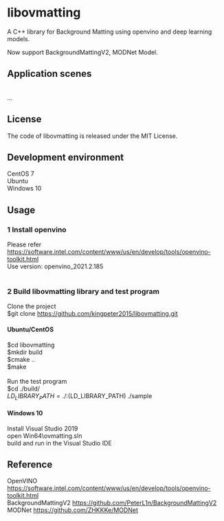 # libovmatting
A C++ library for Background Matting using openvino and deep learning models.<br>

Now support BackgroundMattingV2, MODNet Model.<br>

## Application scenes
<br>
...<br>

## License
The code of libovmatting is released under the MIT License. 

## Development environment
CentOS 7<br>
Ubuntu<br>
Windows 10<br>

## Usage
### 1 Install openvino<br>
Please refer https://software.intel.com/content/www/us/en/develop/tools/openvino-toolkit.html<br>
Use version: openvino_2021.2.185<br>
<br>
### 2 Build libovmatting library and test program<br>
Clone the project<br>
$git clone https://github.com/kingpeter2015/libovmatting.git<br>

#### Ubuntu/CentOS

$cd libovmatting <br>
$mkdir build <br>
$cmake .. <br>
$make <br>
<br>
Run the test program <br>
$cd ./build/ <br>
$LD_LIBRARY_PATH=./:$(LD_LIBRARY_PATH) ./sample<br>

#### Windows 10
Install Visual Studio 2019 <br>
open Win64\ovmatting.sln <br>
build and run in the Visual Studio IDE <br>

## Reference
OpenVINO https://software.intel.com/content/www/us/en/develop/tools/openvino-toolkit.html <br>
BackgroundMattingV2 https://github.com/PeterL1n/BackgroundMattingV2 <br>
MODNet https://github.com/ZHKKKe/MODNet <br>
